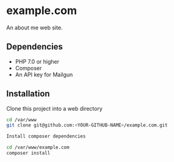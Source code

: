 
# example.com

An about me web site.

## Dependencies

* PHP 7.0 or higher
* Composer
* An API key for Mailgun

## Installation

Clone this project into a web directory
```sh
cd /var/www
git clone git@github.com:<YOUR-GITHUB-NAME>/example.com.git

Install composer dependencies

cd /var/www/example.com
composer install
